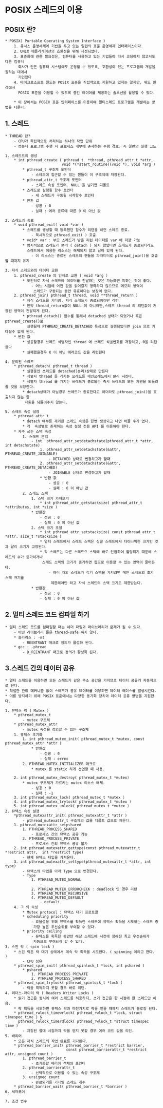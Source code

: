 # POSIX 스레드의 이용

## POSIX 란?
	* POSIX( Portable Operating System Interface ) 
		1. 유닉스 운영체제에 기반을 두고 있는 일련의 표준 운영체제 인터페이스이다.
		2. UNIX 애플리케이션의 호환성을 위해 제정되었다.
		3. 표준화에 관한 필요성은, 컴퓨터를 사용하고 있는 기업들이 다시 코딩하지 않고서도 다른 컴퓨터   
		  회사가 만든 컴퓨터 시스템에도 운영할 수 있도록, 호환성이 있는 프로그램의 개발을 원하는 데에서   
		  기인했다
		4. 마이크로소프트 윈도는 POSIX 표준을 직접적으로 지원하고 있지는 않지만, 위도 환경에서   
		  POSIX 표준을 이용할 수 있도록 중간 레이어를 제공하는 솔루션을 활용할 수 있다.

		* 이 장에서는 POSIX 표준 인터페이스를 이용하여 멀티스레드 프로그램을 개발하는 방법을 다룬다.


## 1. 스레드
	* THREAD 란?
		- CPU가 독립적으로 처리하는 하나의 작업 단위
		- 컴퓨터 프로그램 수행 시 프로세스 내부에 존재하는 수행 경로, 즉 일련의 실행 코드

	1. 스레드드의 생성
		* int pthread_create ( pthread_t  *thread, pthread_attr_t *attr,   
							  void *(*start_routine)(void *), void *arg )
			* pthread_t 구조체 포인터
				- 스레드에 접근할 수 있는 핸들이 이 구조체에 저장된다.
			* pthread_attr_t 구조체 포인터
				- 스레드 속성 포인터. NULL 을 넘기면 디폴트
			* 스레드로 실행될 함수 포인터
				- 새 스레드가 구동될 시작함수 포인터
			* 반환 값
				- 성공 : 0
				- 실패 : 에러 종류에 따른 0 이 아닌 값

	2. 스레드의 종료
		* void pthread_exit( void *var )
			* 스레드를 생성할 때 등록했던 함수가 리턴을 하면 스레드 종료.
				- 묵시적으로 pthread_exit( ) 호출
			* void* var : 부모 스레드가 받을 리턴 데이터를 var 에 저장 가능
			* 명시적으로 스레드가 분리 ( detach ) 되지 않았다면 스레드가 종료되더라도   
			  스레드에서 이용한 리소스는 해제되지 않고 남아 있게 된다.
				- 이 리소스는 종료된 스레드의 핸들을 파라미터로 pthread_join()을 호출할 때까지 유지

	3. 자식 스레드와의 데이터 교환
		1. pthread_create 의 인자로 교환 ( void *arg )
			* 포인터로 자식 스레드에 데이터를 전달하는 것은 가능하면 피하는 것이 좋다.
				- 어느 시점에 어떤 값을 읽어갈지 명확하지 않으므로 메모리 영역이   
	             스레드가 구동되는 동안 유효하다는 보장이 없다.
		2. pthread_join( pthread_t thread, void **thread_return )
			* 자식 스레드를 기다림. 자식 스레드가 종료되어야만 리턴
			* 만약 thread_return값이 NULL 이 아니라면,스레드 thread 의 리턴값이 저장된 영역이 전달되게 된다.
			* pthread_detach() 함수를 통해서 detached 상태가 되었거나 혹은 pthread_create()로   
			  실행될때 PTHREAD_CREATE_DETACHED 특성으로 실행되었다면 join 으로 기다릴수 없게 된다.
		* 반환 값
			* 성공할경우 쓰레드 식별자인 thread 에 쓰레드 식별번호를 저장하고, 0을 리턴한다
			* 실패했을경우 0 이 아닌 에러코드 값을 리턴한다
	
	4. 분리된 스레드
		* pthread_detach( pthread_t thread )
			* 실행중인 쓰레드를 detached(분리)상태로 만든다
			* 식별자 thread 를 가지는 쓰레드를 메인쓰레드에서 분리 시킨다.
			* 식별자 thread 를 가지는 쓰레드가 종료되는 즉시 쓰레드의 모든 자원을 되돌려줄 것을 보장한다.
			* detach상태가 아닐경우 쓰레드가 종료한다고 하더라도 pthread_join()을 호출하지 않는 한   
			 자원을 되돌려주지 않는다. 

	5. 스레드 속성 설정
		* pthread_attr_t
			* detach 여부를 제외한 스레드 속성은 한번 생성되고 나면 바꿀 수가 없다.
			* 각  속성별로 존재하는 속성 설정 전용 API 를 이용해야 한다.
		* 자주 쓰는 스택 속성
			1. 스레드 분리
				- int  pthread_attr_setdetachstate(pthread_attr_t *attr, int detachstate)
					1. pthread_attr_setdetachstate(&attr, PTHREAD_CREATE_JOINABLE)
						- DETACHED 상태로 변경하고자 할때
					2. pthread_attr_setdetachstate(&attr, PTHREAD_CREATE_DETACHED)
						- JOINABLE 상태로 변경하고자 할때 
					* 반환 값
						- 성공 : 0
						- 실패 : 0 이 아닌 값
			2. 스레드 스택
				1. 스택 크기 가져오기
					* int pthread_attr_getstacksize( pthread_attr_t *attributes, int *size )
				* 반환값
					- 성공 : 0
					- 실패 : 0 이 아닌 값
				2. 스택 크기 조절
					* int pthread_attr_setstacksize( const pthread_attr_t *attr, size_t *stacksize )
					* 멀티 스레드에서 스레드 스택은 싱글 스레드에서 다이나믹한 크기인 것과 달리 크기가 고정된다.	
					* 각 스레드는 다른 스레드으 스택에 바로 인접하여 할당되기 때문에 스레드의 수가 증가하거나   
					 스레드 스택의 크기가 증가하면 힙으로 이용할 수 있는 영역이 줄어든다.
						- 여러 개의 스레드가 각기 스택을 가지려면 메인 스레드의 초기 스택 크기를   
						 제한해야만 하고 자식 스레드의 스택 크기도 제한받는다.
				* 반환값
					- 성공 : 0
					- 실패 : 0 이 아닌 값


## 2. 멀티 스레드 코드 컴파일 하기
	* 멀티 스레드 코드를 컴파일할 때는 헤더 파일과 라이브러리가 문제가 될 수 있다.
		- 어떤 라이브러리 들은 thread-safe 하지 않다. 
		* 솔라리스 : -mt
			- REENTRANT 매크로 정의가 활성화 된다.
		* gcc : -phread
			- D_REENTRANT 매크로 정의가 활성화 된다.


## 3.스레드 간의 데이터 공유
    * 멀티 스레드를 이용하면 모든 스레드가 같은 주소 공간을 가지므로 데이터 공유가 자동적으로 된다.
    * 적절한 관리 메커니즘 없이 스레드가 공유 데이터를 이용하면 데이터 레이스를 발생시킨다.
    * 이를 방지하기 위해 POSIX 표준에서는 다양한 동기화 장치와 데이터 공유 방법을 지원한다.

    1. 뮤텍스 락 ( Mutex )
		* pthread_mutex_t
			- mutex 구조체
		* pthread_mutex_attr
			- mutex 속성을 정의할 수 있는 구조체
		1. 뮤텍스 초기화
			1. int pthread_mutex_init( pthread_mutex_t *mutex, const pthread_mutex_attr *attr )
				* 반환값
					- 성공 : 0
					- 실패 : errno
			2. PTHREAD_MUTEX_INITIALIZER 매크로
				* mutex 를 static 하게 선언할 때 사용.
			
		2. int pthread_mutex_destroy( pthread_mutex_t *mutex)
			* mutex 구조체가 가르키는 mutex 리소스 해제.
				- 성공 : 0
				- 실패 : -1
		3. int pthread_mutex_lock( pthread_mutex_t *mutex )
		4. int pthread_mutex_trylock( pthread_mutex_t *mutex )
		5. int pthread_mutex_unlock( pthread_mutex_t *mutex )
    2. 뮤텍스 속성 설정 
		*pthread_mutexattr_init( pthread_mutexattr_t *attr )
			- pthread_mutexattr_t 구조체의 값을 디폴트 값으로 채운다.
		1. pthread_mutexattr_setpshared
			1. PTHREAD_PROCESS_SHARED
				- 프로세스 간의 뮤텍스 공유 가능
			2. PTHREAD_PROCESS_PRIVATE
				- 프로세스 간의 뮤텍스 공유 불가
		2. int pthread_mutexattr_gettype(const pthread_mutexattr_t *restrict attr,	int *restrict type)
			- 현재 뮤텍스 타입을 가져온다.
		3. int pthread_mutexattr_settype(pthread_mutexattr_t *attr, int type)
			- 뮤텍스의 타입을 아래 Type 으로 변경한다.
			- Type
    			1. PTHREAD_MUTEX_NORMAL
					-	
				2. PTHREAD_MUTEX_ERRORCHECK : deadlock 인 경우 리턴
				3. PTHREAD_MUTEX_RECURSIVE
				4. PTHREAD_MUTEX_DEFAULT
					- default
		4. 그 외 속성
			* Mutex protocol : 뮤텍스 대기 프로토콜
			* scheduling priority 
				- 효율성을 위해 뮤텍스를 획득한 스레드에 뮤텍스 획득을 시도하는 스레드 중   
				 가장 높은 우선순위를 부여할 수 있다.
			* priority ceiling 
				- 뮤텍스를 획득한 동안만 해당 스레드에 사전에 정해진 최고 우선순위가   
	 			 자동으로 부여되게 할 수 있다.
	3. 스핀 락 ( spin lock )
		* 스핀 락은 락 대기 상태에서 계속 락 획득을 시도한다. ( spinning 이라고 한다. )
			- CPU 점유
		* pthread_spin_init( pthread_spinlock_t *lock, int pshared )
			* pshared
				1. PTHREAD_PROCESS_PRIVATE
				2. PTHREAD_PROCESS_SHARED
		* pthread_spin_trylock( pthread_spinlock_t *lock )
			- 락을 획득하지 못할 경우 바로 리턴.
    4. 리더스-라이터 락 ( Readers Writer Locks )
		* 읽기 접근은 동시에 여러 스레드를 허용하되, 쓰기 접근은 한 시점에 한 스레드만 허용.
		* 락 획득을 시도하면 뮤텍스 락과 마찬가지로 락을 얻을 때까지 스레드가 블로킹 된다.
		* pthread_rwlock_timewrlock( pthread_rwlock_t *lock, struct timespec time ) &   
		  pthread_rwlock_timerdlock( pthread_rwlock_t *struct timespec time )
			- 지정된 절대 시점까지 락을 얻지 못할 경우 에러 코드 값을 리턴.
    5. 배리어
		* 모든 자식 스레드의 작업 완료를 기다린다.
		* pthread_barrier_init( pthread_barrier_t *restrict barrier,   
								const pthread_barrierattr_t *restrict attr, unsigned count )
			1. pthread_barrier_t
				- 초기화할 배리어 객체의 포인터
			2. pthread_barrierattr_t
				- 선택적으로 이용할 수 있는 속성 구조체
			3. unsigned count
				- 완료되기를 기다릴 스레드 개수
		* pthread_barrier_wait( pthread_barrier_t *barrier )
    6. 세마포어
		
    7. 조건 변수


